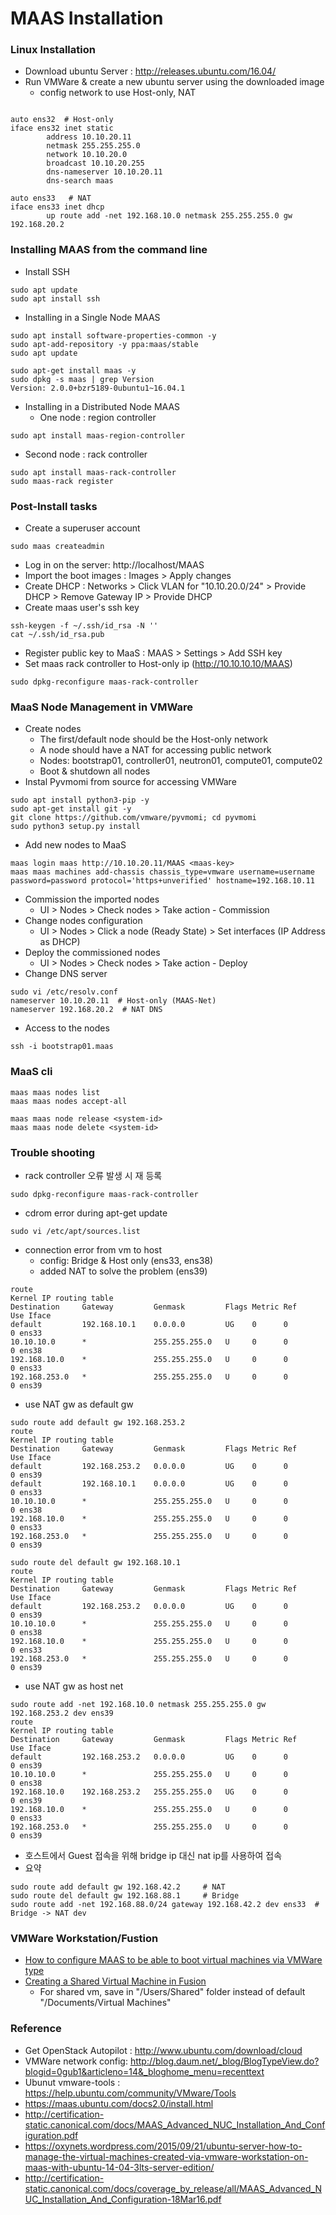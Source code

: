 # MAAS Installation

### Linux Installation
- Download ubuntu Server : http://releases.ubuntu.com/16.04/
- Run VMWare & create a new ubuntu server using the downloaded image
  - config network to use Host-only, NAT
```

auto ens32  # Host-only
iface ens32 inet static
        address 10.10.20.11
        netmask 255.255.255.0
        network 10.10.20.0
        broadcast 10.10.20.255
        dns-nameserver 10.10.20.11
        dns-search maas

auto ens33   # NAT
iface ens33 inet dhcp
        up route add -net 192.168.10.0 netmask 255.255.255.0 gw 192.168.20.2
```

### Installing MAAS from the command line 
- Install SSH
```
sudo apt update
sudo apt install ssh
```

- Installing in a Single Node MAAS
```
sudo apt install software-properties-common -y
sudo apt-add-repository -y ppa:maas/stable 
sudo apt update

sudo apt-get install maas -y
sudo dpkg -s maas | grep Version
Version: 2.0.0+bzr5189-0ubuntu1~16.04.1
```
- Installing in a Distributed Node MAAS
  - One node : region controller
```
sudo apt install maas-region-controller
```
  - Second node : rack controller
```
sudo apt install maas-rack-controller
sudo maas-rack register
```

### Post-Install tasks
- Create a superuser account
```
sudo maas createadmin 
```
- Log in on the server: http://localhost/MAAS 
- Import the boot images : Images > Apply changes
- Create DHCP : Networks > Click VLAN for "10.10.20.0/24" > Provide DHCP > Remove Gateway IP > Provide DHCP  
- Create maas user's ssh key 
```
ssh-keygen -f ~/.ssh/id_rsa -N ''
cat ~/.ssh/id_rsa.pub
```
- Register public key to MaaS : MAAS > Settings > Add SSH key
- Set maas rack controller to Host-only ip (http://10.10.10.10/MAAS)
```
sudo dpkg-reconfigure maas-rack-controller
```

### MaaS Node Management in VMWare
- Create nodes
  - The first/default node should be the Host-only network
  - A node should have a NAT for accessing public network
  - Nodes: bootstrap01, controller01, neutron01, compute01, compute02 
  - Boot & shutdown all nodes
- Instal Pyvmomi from source for accessing VMWare
```
sudo apt install python3-pip -y
sudo apt-get install git -y
git clone https://github.com/vmware/pyvmomi; cd pyvmomi
sudo python3 setup.py install
```
- Add new nodes to MaaS 
```
maas login maas http://10.10.20.11/MAAS <maas-key>
maas maas machines add-chassis chassis_type=vmware username=username  password=password protocol='https+unverified' hostname=192.168.10.11
```
- Commission the imported nodes
  - UI > Nodes > Check nodes > Take action - Commission
- Change nodes configuration
  - UI > Nodes > Click a node (Ready State) > Set interfaces (IP Address as DHCP) 
- Deploy the commissioned nodes
  - UI > Nodes > Check nodes > Take action - Deploy
- Change DNS server
```
sudo vi /etc/resolv.conf
nameserver 10.10.20.11  # Host-only (MAAS-Net)
nameserver 192.168.20.2  # NAT DNS
```
- Access to the nodes
```
ssh -i bootstrap01.maas
```

### MaaS cli
```
maas maas nodes list
maas maas nodes accept-all

maas maas node release <system-id>
maas maas node delete <system-id>
```


### Trouble shooting
- rack controller 오류 발생 시 재 등록
```
sudo dpkg-reconfigure maas-rack-controller
```
- cdrom error during apt-get update
```
sudo vi /etc/apt/sources.list
```
- connection error from vm to host
  - config: Bridge & Host only (ens33, ens38)
  - added NAT to solve the problem (ens39)
  
```
route
Kernel IP routing table
Destination     Gateway         Genmask         Flags Metric Ref    Use Iface
default         192.168.10.1    0.0.0.0         UG    0      0        0 ens33
10.10.10.0      *               255.255.255.0   U     0      0        0 ens38
192.168.10.0    *               255.255.255.0   U     0      0        0 ens33
192.168.253.0   *               255.255.255.0   U     0      0        0 ens39
```
  - use NAT gw as default gw
```
sudo route add default gw 192.168.253.2 
route
Kernel IP routing table
Destination     Gateway         Genmask         Flags Metric Ref    Use Iface
default         192.168.253.2   0.0.0.0         UG    0      0        0 ens39
default         192.168.10.1    0.0.0.0         UG    0      0        0 ens33
10.10.10.0      *               255.255.255.0   U     0      0        0 ens38
192.168.10.0    *               255.255.255.0   U     0      0        0 ens33
192.168.253.0   *               255.255.255.0   U     0      0        0 ens39

sudo route del default gw 192.168.10.1
route
Kernel IP routing table
Destination     Gateway         Genmask         Flags Metric Ref    Use Iface
default         192.168.253.2   0.0.0.0         UG    0      0        0 ens39
10.10.10.0      *               255.255.255.0   U     0      0        0 ens38
192.168.10.0    *               255.255.255.0   U     0      0        0 ens33
192.168.253.0   *               255.255.255.0   U     0      0        0 ens39

```
  - use NAT gw as host net
```
sudo route add -net 192.168.10.0 netmask 255.255.255.0 gw 192.168.253.2 dev ens39
route
Kernel IP routing table
Destination     Gateway         Genmask         Flags Metric Ref    Use Iface
default         192.168.253.2   0.0.0.0         UG    0      0        0 ens39
10.10.10.0      *               255.255.255.0   U     0      0        0 ens38
192.168.10.0    192.168.253.2   255.255.255.0   UG    0      0        0 ens39
192.168.10.0    *               255.255.255.0   U     0      0        0 ens33
192.168.253.0   *               255.255.255.0   U     0      0        0 ens39
```
  - 호스트에서 Guest 접속을 위해 bridge ip 대신 nat ip를 사용하여 접속
  - 요약 
```
sudo route add default gw 192.168.42.2     # NAT
sudo route del default gw 192.168.88.1     # Bridge
sudo route add -net 192.168.88.0/24 gateway 192.168.42.2 dev ens33  # Bridge -> NAT dev
```

### VMWare Workstation/Fustion 
- [How to configure MAAS to be able to boot virtual machines via VMWare type](http://askubuntu.com/questions/663771/how-to-configure-maas-to-be-able-to-boot-virtual-machines-via-vmware-type)
- [Creating a Shared Virtual Machine in Fusion](https://pubs.vmware.com/fusion-8/index.jsp?topic=%2Fcom.vmware.fusion.using.doc%2FGUID-30FCA4B3-D9FD-40AF-8817-F0902AE6D758.html)
  - For shared vm, save in "/Users/Shared" folder instead of default "/Documents/Virtual Machines"

### Reference
- Get OpenStack Autopilot : http://www.ubuntu.com/download/cloud
- VMWare network config: http://blog.daum.net/_blog/BlogTypeView.do?blogid=0gub1&articleno=14&_bloghome_menu=recenttext
- Ubunut vmware-tools : https://help.ubuntu.com/community/VMware/Tools
- https://maas.ubuntu.com/docs2.0/install.html
- http://certification-static.canonical.com/docs/MAAS_Advanced_NUC_Installation_And_Configuration.pdf
- https://oxynets.wordpress.com/2015/09/21/ubuntu-server-how-to-manage-the-virtual-machines-created-via-vmware-workstation-on-maas-with-ubuntu-14-04-3lts-server-edition/
- http://certification-static.canonical.com/docs/coverage_by_release/all/MAAS_Advanced_NUC_Installation_And_Configuration-18Mar16.pdf

